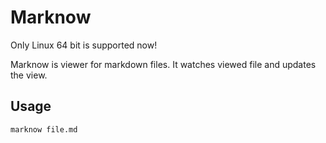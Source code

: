 # Marknow

Only Linux 64 bit is supported now!

Marknow is viewer for markdown files.
It watches viewed file and updates the view.

## Usage

    marknow file.md